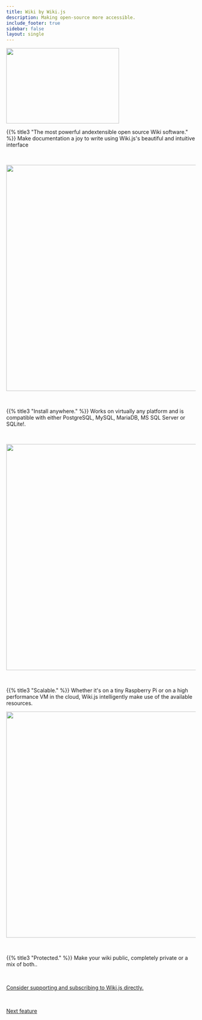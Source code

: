 ```yaml
---
title: Wiki by Wiki.js
description: Making open-source more accessible.
include_footer: true
sidebar: false
layout: single
---
```

<img src="https://workmates.live/wp-content/uploads/2022/11/wikijs.png" 
     width="300" 
     height="200" />

{{% title3 "The most powerful andextensible open source Wiki software." %}}
Make documentation a joy to write
using Wiki.js's beautiful and intuitive interface

<br>

<img src="/uploads/w1.png" 
     width="600" 
     height="600" />

<br>   

{{% title3 "Install anywhere." %}}
Works on virtually any platform and is compatible with either PostgreSQL, MySQL, MariaDB, MS SQL Server or SQLite!.

<br>

<img src="/uploads/wa1.png" 
     width="600" 
     height="600" />

<br>  

{{% title3 "Scalable." %}}
Whether it's on a tiny Raspberry Pi or on a high performance VM in the cloud, Wiki.js intelligently make use of the available resources.
<br>

<img src="/uploads/wikijs.png" 
     width="600" 
     height="600" />

<br>

{{% title3 "Protected." %}}
Make your wiki public, completely private or a mix of both..



 <br>

 <a href="https://js.wiki/">Consider supporting and subscribing to Wiki.js directly.</a> 

 <br>


 <a href="https://workdojos.com/features/passwords">Next feature</a> 


